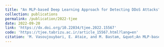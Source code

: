 ```yaml
---
title: "An MLP-based Deep Learning Approach for Detecting DDoS Attacks"
collection: publications
permalink: /publication/2022-tjee
date: 2022-09-20
link: 'https://dx.doi.org/10.22034/tjee.2022.15567'
code: 'https://tjee.tabrizu.ac.ir/article_15567.html?lang=en'
citation: 'M. Vasoujouybari, E. Ataie, and M. Bastam, &quot;An MLP-based Deep Learning Approach for Detecting DDoS Attacks,&quot; <i>Tabriz Journal of Electrical Engineering</i>, Vol. 52, No. 3, pp. 195-204, 2022.'
---
```

